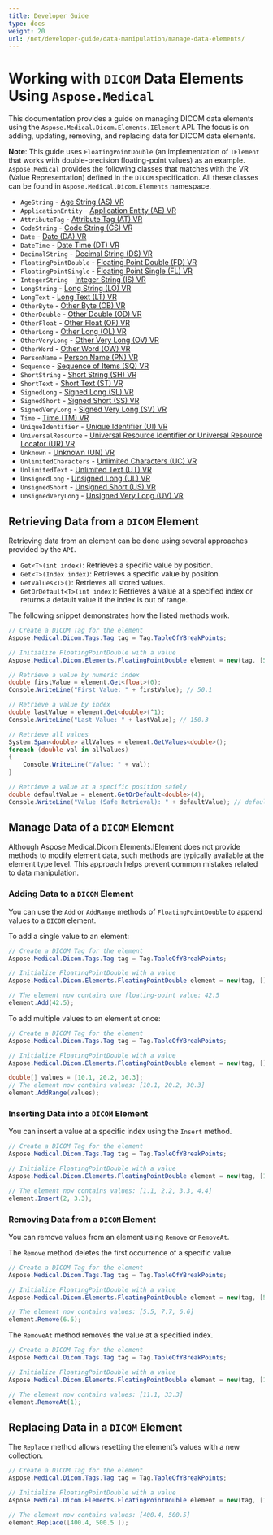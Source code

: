 ```yaml
---
title: Developer Guide
type: docs
weight: 20
url: /net/developer-guide/data-manipulation/manage-data-elements/
---
```


# Working with `DICOM` Data Elements Using `Aspose.Medical`

This documentation provides a guide on managing DICOM data elements using the `Aspose.Medical.Dicom.Elements.IElement` API. The focus is on adding, updating, removing, and replacing data for DICOM data elements.

**Note**: This guide uses `FloatingPointDouble` (an implementation of `IElement` that works with double-precision floating-point values) as an example. `Aspose.Medical` provides the following classes that matches with the VR (Value Representation) defined in the `DICOM` specification. All these classes can be found in `Aspose.Medical.Dicom.Elements` namespace.

- `AgeString` - [Age String (AS) VR](https://dicom.nema.org/medical/dicom/current/output/chtml/part05/sect_6.2.html#:~:text=AS-,Age%20String,-A%20string%20of)
- `ApplicationEntity` - [Application Entity (AE) VR](https://dicom.nema.org/medical/dicom/current/output/chtml/part05/sect_6.2.html#:~:text=AE-,Application%20Entity,-A%20string%20of)
- `AttributeTag` - [Attribute Tag (AT) VR](https://dicom.nema.org/medical/dicom/current/output/chtml/part05/sect_6.2.html#:~:text=AT-,Attribute%20Tag,-Ordered%20pair%20of)
- `CodeString` - [Code String (CS) VR](https://dicom.nema.org/medical/dicom/current/output/chtml/part05/sect_6.2.html#:~:text=CS-,Code%20String,-A%20string%20of)
- `Date` - [Date (DA) VR](https://dicom.nema.org/medical/dicom/current/output/chtml/part05/sect_6.2.html#:~:text=DA-,Date,-A%20string%20of)
- `DateTime` - [Date Time (DT) VR](https://dicom.nema.org/medical/dicom/current/output/chtml/part05/sect_6.2.html#:~:text=DT-,Date%20Time,-A%20concatenated%20date)
- `DecimalString` - [Decimal String (DS) VR](https://dicom.nema.org/medical/dicom/current/output/chtml/part05/sect_6.2.html#:~:text=DS-,Decimal%20String,-A%20string%20of)
- `FloatingPointDouble` - [Floating Point Double (FD) VR](https://dicom.nema.org/medical/dicom/current/output/chtml/part05/sect_6.2.html#:~:text=FD-,Floating%20Point%20Double,-Double%20precision%20binary)
- `FloatingPointSingle` - [Floating Point Single (FL) VR]()
- `IntegerString` - [Integer String (IS) VR](https://dicom.nema.org/medical/dicom/current/output/chtml/part05/sect_6.2.html#:~:text=IS-,Integer%20String,-A%20string%20of)
- `LongString` - [Long String (LO) VR](https://dicom.nema.org/medical/dicom/current/output/chtml/part05/sect_6.2.html#:~:text=LO-,Long%20String,-A%20character%20string)
- `LongText` - [Long Text (LT) VR](https://dicom.nema.org/medical/dicom/current/output/chtml/part05/sect_6.2.html#:~:text=LT-,Long%20Text,-A%20character%20string)
- `OtherByte` - [Other Byte (OB) VR](https://dicom.nema.org/medical/dicom/current/output/chtml/part05/sect_6.2.html#:~:text=OB-,Other%20Byte,-An%20octet%2Dstream)
- `OtherDouble` - [Other Double (OD) VR](https://dicom.nema.org/medical/dicom/current/output/chtml/part05/sect_6.2.html#:~:text=OD-,Other%20Double,-A%20stream%20of)
- `OtherFloat` - [Other Float (OF) VR](https://dicom.nema.org/medical/dicom/current/output/chtml/part05/sect_6.2.html#:~:text=OF-,Other%20Float,-A%20stream%20of)
- `OtherLong` - [Other Long (OL) VR](https://dicom.nema.org/medical/dicom/current/output/chtml/part05/sect_6.2.html#:~:text=OL-,Other%20Long,-A%20stream%20of)
- `OtherVeryLong` - [Other Very Long (OV) VR](https://dicom.nema.org/medical/dicom/current/output/chtml/part05/sect_6.2.html#:~:text=Transfer%20Syntax%20definition-,OV,-Other%2064%2Dbit)
- `OtherWord` - [Other Word (OW) VR](https://dicom.nema.org/medical/dicom/current/output/chtml/part05/sect_6.2.html#:~:text=OW-,Other%20Word,-A%20stream%20of)
- `PersonName` - [Person Name (PN) VR](https://dicom.nema.org/medical/dicom/current/output/chtml/part05/sect_6.2.html#:~:text=PN-,Person%20Name,-A%20character%20string)
- `Sequence` - [Sequence of Items (SQ) VR](https://dicom.nema.org/medical/dicom/current/output/chtml/part05/sect_6.2.html#:~:text=SQ-,Sequence%20of%20Items,-Value%20is%20a)
- `ShortString` - [Short String (SH) VR](https://dicom.nema.org/medical/dicom/current/output/chtml/part05/sect_6.2.html#:~:text=SH-,Short%20String,-A%20character%20string)
- `ShortText` - [Short Text (ST) VR](https://dicom.nema.org/medical/dicom/current/output/chtml/part05/sect_6.2.html#:~:text=ST-,Short%20Text,-A%20character%20string)
- `SignedLong` - [Signed Long (SL) VR](https://dicom.nema.org/medical/dicom/current/output/chtml/part05/sect_6.2.html#:~:text=SL-,Signed%20Long,-Signed%20binary%20integer)
- `SignedShort` - [Signed Short (SS) VR](https://dicom.nema.org/medical/dicom/current/output/chtml/part05/sect_6.2.html#:~:text=SS-,Signed%20Short,-Signed%20binary%20integer)
- `SignedVeryLong` - [Signed Very Long (SV) VR](https://dicom.nema.org/medical/dicom/current/output/chtml/part05/sect_6.2.html#:~:text=bit%20Very%20Long-,Signed%20binary%20integer%2064%20bits%20long,-.%20Represents%20an%20integer)
- `Time` - [Time (TM) VR](https://dicom.nema.org/medical/dicom/current/output/chtml/part05/sect_6.2.html#:~:text=TM-,Time,-A%20string%20of)
- `UniqueIdentifier` - [Unique Identifier (UI) VR](https://dicom.nema.org/medical/dicom/current/output/chtml/part05/sect_6.2.html#:~:text=UI-,Unique%20Identifier,-(UID))
- `UniversalResource` - [Universal Resource Identifier or Universal Resource Locator (UR) VR](https://dicom.nema.org/medical/dicom/current/output/chtml/part05/sect_6.2.html#:~:text=DICOM%20Value%20Representations-,UR,-Universal%20Resource%20Identifier)
- `Unknown` - [Unknown (UN) VR](https://dicom.nema.org/medical/dicom/current/output/chtml/part05/sect_6.2.html#:~:text=UN-,Unknown,-An%20octet%2Dstream)
- `UnlimitedCharacters` - [Unlimited Characters (UC) VR](https://dicom.nema.org/medical/dicom/current/output/chtml/part05/sect_6.2.html#:~:text=Unlimited%20Characters)
- `UnlimitedText` - [Unlimited Text (UT) VR](https://dicom.nema.org/medical/dicom/current/output/chtml/part05/sect_6.2.html#:~:text=UT-,Unlimited%20Text,-A%20character%20string)
- `UnsignedLong` - [Unsigned Long (UL) VR](https://dicom.nema.org/medical/dicom/current/output/chtml/part05/sect_6.2.html#:~:text=UL-,Unsigned%20Long,-Unsigned%20binary%20integer)
- `UnsignedShort` - [Unsigned Short (US) VR](https://dicom.nema.org/medical/dicom/current/output/chtml/part05/sect_6.2.html#:~:text=US-,Unsigned%20Short,-Unsigned%20binary%20integer)
- `UnsignedVeryLong` - [Unsigned Very Long (UV) VR](https://dicom.nema.org/medical/dicom/current/output/chtml/part05/sect_6.2.html#:~:text=See%20Note%202-,UV,-Unsigned%2064%2Dbit)


## Retrieving Data from a `DICOM` Element

Retrieving data from an element can be done using several approaches provided by the `API`.

- `Get<T>(int index)`: Retrieves a specific value by position.
- `Get<T>(Index index)`: Retrieves a specific value by position.
- `GetValues<T>()`: Retrieves all stored values.
- `GetOrDefault<T>(int index)`: Retrieves a value at a specified index or returns a default value if the index is out of range.

The following snippet demonstrates how the listed methods work.

```csharp
// Create a DICOM Tag for the element
Aspose.Medical.Dicom.Tags.Tag tag = Tag.TableOfYBreakPoints;

// Initialize FloatingPointDouble with a value
Aspose.Medical.Dicom.Elements.FloatingPointDouble element = new(tag, [50.1, 100.2, 150.3]);

// Retrieve a value by numeric index
double firstValue = element.Get<float>(0);
Console.WriteLine("First Value: " + firstValue); // 50.1

// Retrieve a value by index
double lastValue = element.Get<double>(^1);
Console.WriteLine("Last Value: " + lastValue); // 150.3

// Retrieve all values
System.Span<double> allValues = element.GetValues<double>();
foreach (double val in allValues)
{
    Console.WriteLine("Value: " + val);
}

// Retrieve a value at a specific position safely
double defaultValue = element.GetOrDefault<double>(4);
Console.WriteLine("Value (Safe Retrieval): " + defaultValue); // default(double), e.g., 0
```

## Manage Data of a `DICOM` Element

Although Aspose.Medical.Dicom.Elements.IElement does not provide methods to modify element data, such methods are typically available at the element type level. This approach helps prevent common mistakes related to data manipulation.

### Adding Data to a `DICOM` Element

You can use the `Add` or `AddRange` methods of `FloatingPointDouble` to append values to a `DICOM` element.

To add a single value to an element:

```csharp
// Create a DICOM Tag for the element
Aspose.Medical.Dicom.Tags.Tag tag = Tag.TableOfYBreakPoints;

// Initialize FloatingPointDouble with a value
Aspose.Medical.Dicom.Elements.FloatingPointDouble element = new(tag, []);

// The element now contains one floating-point value: 42.5
element.Add(42.5);
```

To add multiple values to an element at once:

```csharp
// Create a DICOM Tag for the element
Aspose.Medical.Dicom.Tags.Tag tag = Tag.TableOfYBreakPoints;

// Initialize FloatingPointDouble with a value
Aspose.Medical.Dicom.Elements.FloatingPointDouble element = new(tag, []);

double[] values = [10.1, 20.2, 30.3];
// The element now contains values: [10.1, 20.2, 30.3]
element.AddRange(values);
```

### Inserting Data into a `DICOM` Element

You can insert a value at a specific index using the `Insert` method.

```csharp
// Create a DICOM Tag for the element
Aspose.Medical.Dicom.Tags.Tag tag = Tag.TableOfYBreakPoints;

// Initialize FloatingPointDouble with a value
Aspose.Medical.Dicom.Elements.FloatingPointDouble element = new(tag, [1.1, 2.2, 4.4]);

// The element now contains values: [1.1, 2.2, 3.3, 4.4]
element.Insert(2, 3.3);
```

### Removing Data from a `DICOM` Element

You can remove values from an element using `Remove` or `RemoveAt`.

The `Remove` method deletes the first occurrence of a specific value.

```csharp
// Create a DICOM Tag for the element
Aspose.Medical.Dicom.Tags.Tag tag = Tag.TableOfYBreakPoints;

// Initialize FloatingPointDouble with a value
Aspose.Medical.Dicom.Elements.FloatingPointDouble element = new(tag, [5.5, 6.6, 7.7, 6.6]);

// The element now contains values: [5.5, 7.7, 6.6]
element.Remove(6.6);
```

The `RemoveAt` method removes the value at a specified index.

```csharp
// Create a DICOM Tag for the element
Aspose.Medical.Dicom.Tags.Tag tag = Tag.TableOfYBreakPoints;

// Initialize FloatingPointDouble with a value
Aspose.Medical.Dicom.Elements.FloatingPointDouble element = new(tag, [11.1, 22.2, 33.3]);

// The element now contains values: [11.1, 33.3]
element.RemoveAt(1);
```

## Replacing Data in a `DICOM` Element

The `Replace` method allows resetting the element’s values with a new collection.

```csharp
// Create a DICOM Tag for the element
Aspose.Medical.Dicom.Tags.Tag tag = Tag.TableOfYBreakPoints;

// Initialize FloatingPointDouble with a value
Aspose.Medical.Dicom.Elements.FloatingPointDouble element = new(tag, [100.1, 200.2, 300.3]);

// The element now contains values: [400.4, 500.5]
element.Replace([400.4, 500.5 ]);
```
